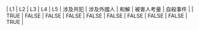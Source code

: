 | L1 | L2 | L3 | L4 | L5 | 涉及共犯 | 涉及外國人 | 和解 | 被害人考量 | 自殺事件 |
| TRUE | FALSE | FALSE | FALSE | FALSE | FALSE | FALSE | FALSE | FALSE | TRUE |